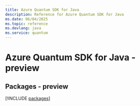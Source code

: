 ```yaml
---
title: Azure Quantum SDK for Java
description: Reference for Azure Quantum SDK for Java
ms.date: 06/04/2025
ms.topic: reference
ms.devlang: java
ms.service: quantum
---
```

# Azure Quantum SDK for Java - preview
## Packages - preview
[!INCLUDE [packages](quantum-index.md)]